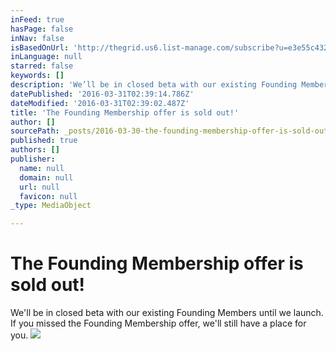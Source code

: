 ```yaml
---
inFeed: true
hasPage: false
inNav: false
isBasedOnUrl: 'http://thegrid.us6.list-manage.com/subscribe?u=e3e55c4321c915d4d6fb9f8f0&id=a1b15cc499'
inLanguage: null
starred: false
keywords: []
description: 'We’ll be in closed beta with our existing Founding Members until we launch. If you missed the Founding Membership offer, we’ll still have a place for you.'
datePublished: '2016-03-31T02:39:14.786Z'
dateModified: '2016-03-31T02:39:02.487Z'
title: 'The Founding Membership offer is sold out!'
author: []
sourcePath: _posts/2016-03-30-the-founding-membership-offer-is-sold-out.md
published: true
authors: []
publisher:
  name: null
  domain: null
  url: null
  favicon: null
_type: MediaObject

---
```

# The Founding Membership offer is sold out!

We'll be in closed beta with our existing Founding Members until we launch. If you missed the Founding Membership offer, we'll still have a place for you.
![](https://the-grid-user-content.s3-us-west-2.amazonaws.com/cbf3f4d4-3feb-473c-8b24-613f8207323a.gif)